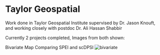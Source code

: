# Taylor Geospatial
Work done in Taylor Geospatial Institute supervised by Dr. Jason Knouft, and working closely with postdoc Dr. Ali Hassan Shabbir

Currently 2 projects completed, Images from both shown:

Bivariate Map Comparing SPEI and scDPSI
![bivariate](https://media.discordapp.net/attachments/1085975957673873511/1090506112110972968/2ac6dbc5-a14a-4970-b5f6-1af81b04770e.png?width=615&height=476)
